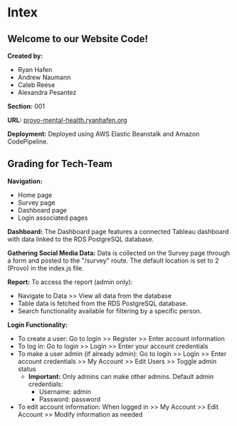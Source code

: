 # Intex

## Welcome to our Website Code!

**Created by:**
- Ryan Hafen
- Andrew Naumann
- Caleb Reese
- Alexandra Pesantez

**Section:** 001

**URL:** [provo-mental-health.ryanhafen.org](https://provo-mental-health.ryanhafen.org)

**Deployment:**
Deployed using AWS Elastic Beanstalk and Amazon CodePipeline.

## Grading for Tech-Team

**Navigation:**
- Home page
- Survey page
- Dashboard page
- Login associated pages

**Dashboard:**
The Dashboard page features a connected Tableau dashboard with data linked to the RDS PostgreSQL database.

**Gathering Social Media Data:**
Data is collected on the Survey page through a form and posted to the "/survey" route. The default location is set to 2 (Provo) in the index.js file.

**Report:**
To access the report (admin only):
- Navigate to Data >> View all data from the database
- Table data is fetched from the RDS PostgreSQL database.
- Search functionality available for filtering by a specific person.

**Login Functionality:**
- To create a user: Go to login >> Register >> Enter account information
- To log in: Go to login >> Login >> Enter your account credentials
- To make a user admin (if already admin): Go to login >> Login >> Enter account credentials >> My Account >> Edit Users >> Toggle admin status
  - **Important:** Only admins can make other admins. Default admin credentials:
    - Username: admin
    - Password: password
- To edit account information: When logged in >> My Account >> Edit Account >> Modify information as needed
